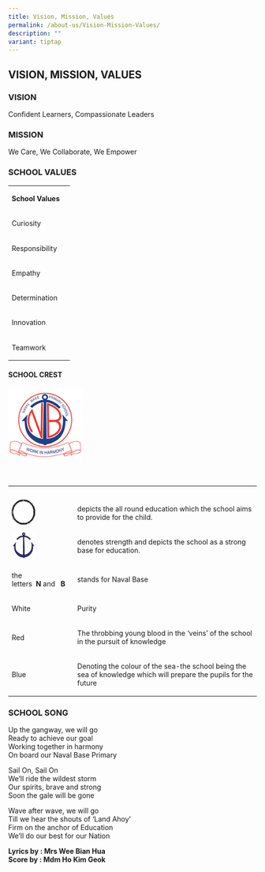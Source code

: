 ```yaml
---
title: Vision, Mission, Values
permalink: /about-us/Vision-Mission-Values/
description: ""
variant: tiptap
---
```

<h2>VISION, MISSION, VALUES</h2>
<h3>VISION</h3>
<p>Confident Learners, Compassionate Leaders</p>
<h3>MISSION</h3>
<p>We Care, We Collaborate, We Empower</p>
<h3>SCHOOL VALUES</h3>
<table style="minWidth: 50px">
<colgroup>
<col>
<col>
</colgroup>
<tbody>
<tr>
<th rowspan="1" colspan="1">
<p>School Values</p>
</th>
<th rowspan="1" colspan="1">
<p></p>
</th>
</tr>
<tr>
<td rowspan="1" colspan="1">
<p>Curiosity</p>
</td>
<td rowspan="1" colspan="1">
<p></p>
</td>
</tr>
<tr>
<td rowspan="1" colspan="1">
<p>Responsibility</p>
</td>
<td rowspan="1" colspan="1">
<p></p>
</td>
</tr>
<tr>
<td rowspan="1" colspan="1">
<p>Empathy</p>
</td>
<td rowspan="1" colspan="1">
<p></p>
</td>
</tr>
<tr>
<td rowspan="1" colspan="1">
<p>Determination</p>
</td>
<td rowspan="1" colspan="1">
<p></p>
</td>
</tr>
<tr>
<td rowspan="1" colspan="1">
<p>Innovation</p>
</td>
<td rowspan="1" colspan="1">
<p></p>
</td>
</tr>
<tr>
<td rowspan="1" colspan="1">
<p>Teamwork</p>
</td>
<td rowspan="1" colspan="1">
<p></p>
</td>
</tr>
</tbody>
</table>
<h4>SCHOOL CREST</h4>
<div class="isomer-image-wrapper">
<img style="width: 30%;" height="auto" width="100%" src="/images/crest.jpeg">
</div>
<p>
<br>
</p>
<table style="minWidth: 50px">
<colgroup>
<col>
<col>
</colgroup>
<tbody>
<tr>
<th rowspan="1" colspan="1">
<p></p>
</th>
<th rowspan="1" colspan="1">
<p></p>
</th>
</tr>
<tr>
<td rowspan="1" colspan="1">
<div class="isomer-image-wrapper">
<img style="width: 40%;" height="auto" width="100%" src="/images/circle.jpeg">
</div>
</td>
<td rowspan="1" colspan="1">
<p>depicts the all round education which the school aims to provide for the
child.</p>
</td>
</tr>
<tr>
<td rowspan="1" colspan="1">
<div class="isomer-image-wrapper">
<img style="width: 40%;" height="auto" width="100%" src="/images/anchor.jpeg">
</div>
</td>
<td rowspan="1" colspan="1">
<p>denotes strength and depicts the school as a strong base for education.</p>
</td>
</tr>
<tr>
<td rowspan="1" colspan="1">
<p>the letters&nbsp;&nbsp;<strong>N</strong>&nbsp;and&nbsp;&nbsp;&nbsp;<strong>B</strong>
</p>
</td>
<td rowspan="1" colspan="1">
<p>stands for Naval Base</p>
</td>
</tr>
<tr>
<td rowspan="1" colspan="1">
<p>White</p>
</td>
<td rowspan="1" colspan="1">
<p>Purity</p>
</td>
</tr>
<tr>
<td rowspan="1" colspan="1">
<p>Red</p>
</td>
<td rowspan="1" colspan="1">
<p>The throbbing young blood in the ‘veins’ of the school in the pursuit
of knowledge</p>
</td>
</tr>
<tr>
<td rowspan="1" colspan="1">
<p>Blue</p>
</td>
<td rowspan="1" colspan="1">
<p>Denoting the colour of the sea-the school being the sea of knowledge which
will prepare the pupils for the future</p>
</td>
</tr>
</tbody>
</table>
<h3>SCHOOL SONG</h3>
<p>Up the gangway, we will go
<br>Ready to achieve our goal
<br>Working together in harmony
<br>On board our Naval Base Primary
<br>
</p>
<p>Sail On, Sail On
<br>We’ll ride the wildest storm
<br>Our spirits, brave and strong
<br>Soon the gale will be gone
<br>
</p>
<p>Wave after wave, we will go
<br>Till we hear the shouts of ‘Land Ahoy’
<br>Firm on the anchor of Education
<br>We’ll do our best for our Nation</p>
<p><strong>Lyrics by : Mrs Wee Bian Hua</strong> 
<br><strong>Score by : Mdm Ho Kim Geok</strong>
</p>